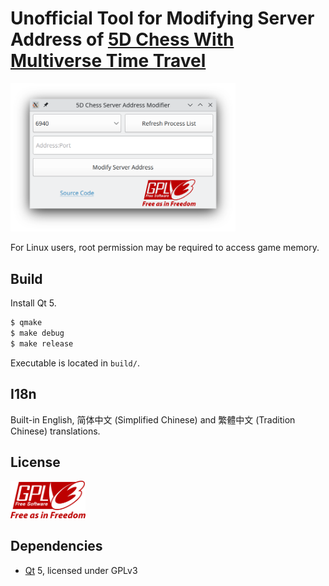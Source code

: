 # **Unofficial** Tool for Modifying Server Address of [5D Chess With Multiverse Time Travel](https://store.steampowered.com/app/1349230/5D_Chess_With_Multiverse_Time_Travel/)

<img src="./images/screenshot.png" width="360">

For Linux users, root permission may be required to access game memory.

## Build

Install Qt 5.

```sh
$ qmake
$ make debug
$ make release
```

Executable is located in `build/`.

## I18n

Built-in English, 简体中文 (Simplified Chinese) and 繁體中文 (Tradition Chinese) translations.

## License

<img src="./images/license.svg" width="120">

## Dependencies

- [Qt](https://www.qt.io/) 5, licensed under GPLv3
